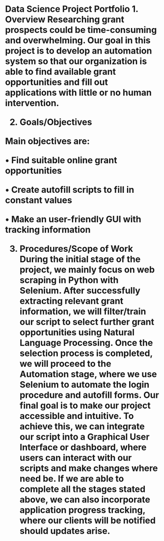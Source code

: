 <h1>Data Science Project Portfolio
1. Overview
Researching grant prospects could be time-consuming and overwhelming. Our goal in this
project is to develop an automation system so that our organization is able to find available
grant opportunities and fill out applications with little or no human intervention.

2. Goals/Objectives

Main objectives are:

• Find suitable online grant opportunities

• Create autofill scripts to fill in constant values

• Make an user-friendly GUI with tracking information


3. Procedures/Scope of Work
During the initial stage of the project, we mainly focus on web scraping in Python with
Selenium. After successfully extracting relevant grant information, we will filter/train our
script to select further grant opportunities using Natural Language Processing. Once the
selection process is completed, we will proceed to the Automation stage, where we use
Selenium to automate the login procedure and autofill forms. Our final goal is to make our
project accessible and intuitive. To achieve this, we can integrate our script into a Graphical
User Interface or dashboard, where users can interact with our scripts and make changes
where need be. If we are able to complete all the stages stated above, we can also incorporate
application progress tracking, where our clients will be notified should updates arise.
